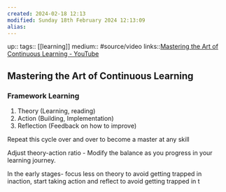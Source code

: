 ```yaml
---
created: 2024-02-18 12:13
modified: Sunday 18th February 2024 12:13:09
alias:
---
```

up::
tags::  [[learning]]
medium:: #source/video
links::[Mastering the Art of Continuous Learning - YouTube](https://www.youtube.com/watch?v=s8BQ5Suab6Y)
## Mastering the Art of Continuous Learning

### Framework Learning
1. Theory (Learning, reading)
2. Action (Building, Implementation)
3. Reflection (Feedback on how to improve)

Repeat this cycle over and over to become a master at any skill

Adjust theory-action ratio - Modify the balance as you progress in your learning journey.

In the early stages- focus less on theory to avoid getting trapped in inaction, start taking action and reflect to avoid getting trapped in t

